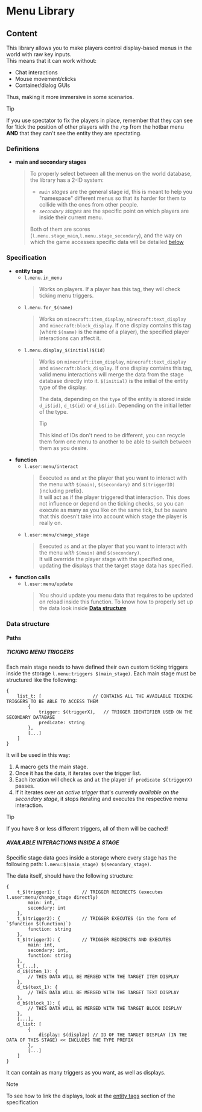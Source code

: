 # Menu Library

## Content

This library allows you to make players control display-based menus in the world with raw key inputs.  
This means that it can work without:
- Chat interactions
- Mouse movement/clicks
- Container/dialog GUIs

Thus, making it more immersive in some scenarios.

> [!TIP]
> If you use spectator to fix the players in place, remember that they can see for 1tick the position of other players with the `/tp` from the hotbar menu **AND** that they can't see the entity they are spectating.

### Definitions

- **main and secondary stages**
    > To properly select between all the menus on the world database, the library has a 2-ID system:
    > 
    > - _`main` stages_ are the general stage id, this is meant to help you "namespace" different menus so that its harder for them to collide with the ones from other people.
    > - _`secondary` stages_ are the specific point on which players are inside their current menu.
    > 
    > Both of them are scores (`l.menu.stage_main`,`l.menu.stage_secondary`), and the way on which the game accesses specific data will be detailed [below](#data-structure)

### Specification

- **entity tags**
    - `l.menu.in_menu`
        > Works on players. If a player has this tag, they will check ticking menu triggers.
    - `l.menu.for_$(name)`
        > Works on `minecraft:item_display`, `minecraft:text_display` and `minecraft:block_display`. If one display contains this tag (where `$(name)` is the name of a player), the specified player interactions can affect it.
    - `l.menu.display_$(initial)$(id)`
        > Works on `minecraft:item_display`, `minecraft:text_display` and `minecraft:block_display`. If one display contains this tag, valid menu interactions will merge the data from the stage database directly into it. `$(initial)` is the initial of the entity type of the display.
        > 
        > The data, depending on the `type` of the entity is stored inside `d_i$(id)`, `d_t$(id)` or `d_b$(id)`. Depending on the initial letter of the type.
        >> [!TIP]
        >> This kind of IDs don't need to be different, you can recycle them form one menu to another to be able to switch between them as you desire.
- **function**
    - `l.user:menu/interact`
        > Executed `as` and `at` the player that you want to interact with the menu _with_ `$(main)`, `$(secondary)` and `$(triggerID)`(including prefix).  
        > It will act as if the player triggered that interaction. This does not influence or depend on the ticking checks, so you can execute as many as you like on the same tick, but be aware that this doesn't take into account which stage the player is really on.
    - `l.user:menu/change_stage`
        > Executed `as` and `at` the player that you want to interact with the menu _with_ `$(main)` and `$(secondary)`.  
        > It will override the player stage with the specified one, updating the displays that the target stage data has specified.
- **function calls**
    - `l.user:menu/update`
        > You should update you menu data that requires to be updated on reload inside this function. To know how to properly set up the data look inside **[Data structure](#data-structure)**

### Data structure

#### Paths

##### **TICKING MENU TRIGGERS**

Each main stage needs to have defined their own custom ticking triggers inside the storage `l.menu:triggers $(main_stage)`. Each main stage must be structured like the following:
```
{
    list_t: [                   // CONTAINS ALL THE AVAILABLE TICKING TRIGGERS TO BE ABLE TO ACCESS THEM
        {
            trigger: $(triggerX),   // TRIGGER IDENTIFIER USED ON THE SECONDARY DATABASE
            predicate: string
        },
        [...]
    ]
}
```
It will be used in this way:

1. A macro gets the main stage.
2. Once it has the data, it iterates over the trigger list.
3. Each iteration will check `as` and `at` the player `if predicate $(triggerX)` passes.
4. If it iterates over _an active trigger_ that's currently _available on the secondary stage_, it stops iterating and executes the respective menu interaction.

> [!TIP]
> If you have 8 or less different triggers, all of them will be cached!

##### **AVAILABLE INTERACTIONS INSIDE A STAGE**

Specific stage data goes inside a storage where every stage has the following path: `l.menu:$(main_stage) $(secondary_stage)`.  

The data itself, should have the following structure:
```
{
    t_$(trigger1): {        // TRIGGER REDIRECTS (executes l.user:menu/change_stage directly)
        main: int,
        secondary: int
    },
    t_$(trigger2): {        // TRIGGER EXECUTES (in the form of `$function $(function)`)
        function: string
    },
    t_$(trigger3): {        // TRIGGER REDIRECTS AND EXECUTES
        main: int,
        secondary: int,
        function: string
    },
    t_[...],
    d_i$(item_1): {
        // THIS DATA WILL BE MERGED WITH THE TARGET ITEM DISPLAY
    },
    d_t$(text_1): {
        // THIS DATA WILL BE MERGED WITH THE TARGET TEXT DISPLAY
    },
    d_b$(block_1): {
        // THIS DATA WILL BE MERGED WITH THE TARGET BLOCK DISPLAY
    },
    [...],
    d_list: [
        {
            display: $(display) // ID OF THE TARGET DISPLAY (IN THE DATA OF THIS STAGE) << INCLUDES THE TYPE PREFIX
        },
        [...]
    ]
}
```

It can contain as many triggers as you want, as well as displays.

> [!NOTE]
> To see how to link the displays, look at the [entity tags](#specification) section of the specification
